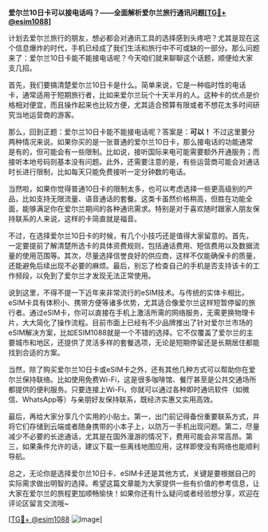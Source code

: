 **爱尔兰10日卡可以接电话吗？——全面解析爱尔兰旅行通讯问题[[TG💪+ @esim1088](https://t.me/s/esim1088)]**

计划去爱尔兰旅行的朋友，想必都会对通讯工具的选择感到头疼吧？尤其是现在这个信息爆炸的时代，手机已经成了我们生活和旅行中不可或缺的一部分。那么问题来了：爱尔兰10日卡能不能接电话呢？今天咱们就来聊聊这个话题，顺便给大家支几招。

首先，我们要搞清楚爱尔兰10日卡是什么。简单来说，它是一种临时性的电话卡，通常适用于短期旅行者，比如来爱尔兰玩个十天半月的人。这种卡的优点是价格相对便宜，而且操作起来也比较方便，尤其适合预算有限或者不想花太多时间研究当地运营商的游客。

那么，回到正题：爱尔兰10日卡能不能接电话呢？答案是：**可以！** 不过这里要分两种情况来说。如果你买的是一张普通的爱尔兰10日卡，那么接电话的功能通常是有的，但可能会有一些限制。比如说，接听国际来电可能需要额外开通服务；而接听本地号码则基本没有问题。此外，还需要注意的是，有些运营商可能会对通话时长进行限制，比如每天只能免费接听一定分钟数的电话。

当然啦，如果你觉得普通10日卡的限制太多，也可以考虑选择一些更高级别的产品，比如支持无限流量、语音通话的套餐。这类卡虽然价格稍高，但胜在功能全面，能够满足你在爱尔兰期间的各种通讯需求。特别是对于喜欢随时跟家人朋友保持联系的人来说，这样的卡简直就是福音。

不过，在选择爱尔兰10日卡的时候，有几个小技巧还是值得大家留意的。首先，一定要提前了解清楚所选卡的具体资费规则，包括通话费用、短信费用以及数据流量的使用范围等。其次，尽量选择信誉良好的供应商，这样不仅能确保卡的质量，还能避免后续出现不必要的麻烦。最后，别忘了检查自己的手机是否支持该卡的工作频段，以免到了爱尔兰才发现无法正常使用。

说到这里，不得不提一下近年来非常流行的eSIM技术。与传统的实体卡相比，eSIM卡具有体积小、携带方便等诸多优势，尤其适合像爱尔兰这样短暂停留的旅行者。通过eSIM卡，你可以直接在手机上激活所需的网络服务，无需更换物理卡片，大大简化了操作流程。目前市面上已经有不少品牌推出了针对爱尔兰市场的eSIM解决方案，比如ESIM1088就是一个不错的选择。它不仅覆盖了爱尔兰的主要城市和地区，还提供了灵活多样的套餐选项，无论是短期停留还是长期居住都能找到合适的方案。

当然，除了购买爱尔兰10日卡或eSIM卡之外，还有其他几种方式可以帮助你在爱尔兰保持联络。比如使用免费Wi-Fi，这是很多咖啡馆、餐厅甚至是公共交通场所都提供的便利服务。只要连接上Wi-Fi，你就可以通过各种即时通讯软件（如微信、WhatsApp等）与亲朋好友保持联系，既经济实惠又实用高效。

最后，再给大家分享几个实用的小贴士。第一，出门前记得备份重要联系方式，并将它们存储到云端或者随身携带的小本子上，以防万一手机出现问题。第二，尽量减少不必要的长途通话，尤其是在国外漫游的情况下，费用可能会非常高昂。第三，如果条件允许的话，建议下载一些离线地图应用，这样即使没有网络也能顺利导航。

总之，无论你是选择爱尔兰10日卡、eSIM卡还是其他方式，关键是要根据自己的实际需求做出明智的选择。希望这篇文章能为大家提供一些有价值的参考信息，让大家在爱尔兰的旅程更加顺畅愉快！如果你还有什么疑问或者经验想分享，欢迎在评论区留言交流哦~

[[TG💪+ @esim1088](https://t.me/s/esim1088) ![Image](https://i.postimg.cc/4NQfJmqS/Snipaste-2025-05-13-00-14-12.png)]